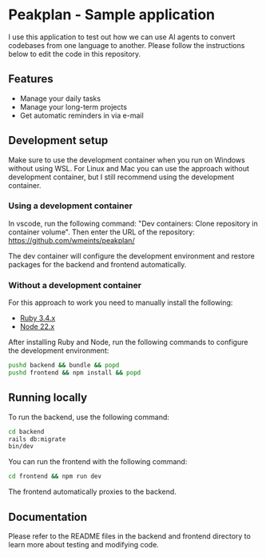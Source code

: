 # Peakplan - Sample application

I use this application to test out how we can use AI agents to convert codebases from one language to another.
Please follow the instructions below to edit the code in this repository.

## Features

- Manage your daily tasks
- Manage your long-term projects
- Get automatic reminders in via e-mail

## Development setup

Make sure to use the development container when you run on Windows without using WSL.
For Linux and Mac you can use the approach without development container, but I still 
recommend using the development container.

### Using a development container

In vscode, run the following command: "Dev containers: Clone repository in container volume".
Then enter the URL of the repository: https://github.com/wmeints/peakplan/

The dev container will configure the development environment and restore packages
for the backend and frontend automatically.

### Without a development container

For this approach to work you need to manually install the following:

- [Ruby 3.4.x](https://www.ruby-lang.org/en/downloads/)
- [Node 22.x](https://nodejs.org/en)

After installing Ruby and Node, run the following commands to configure the development environment:

```bash
pushd backend && bundle && popd
pushd frontend && npm install && popd
```

## Running locally

To run the backend, use the following command:

```bash
cd backend 
rails db:migrate
bin/dev
```

You can run the frontend with the following command:

```bash
cd frontend && npm run dev
```

The frontend automatically proxies to the backend. 

## Documentation

Please refer to the README files in the backend and frontend directory to learn more
about testing and modifying code.
